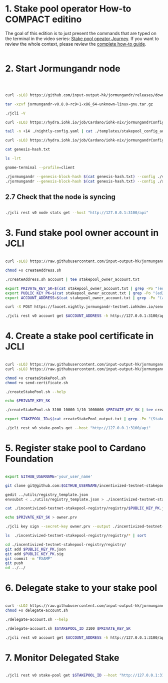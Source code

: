 # 1. Stake pool operator How-to COMPACT editino
The goal of this edition is to just present the commands that are typed on the terminal
in the video series: [Stake pool opeator Journey](https://www.youtube.com/playlist?list=PLnPTB0CuBOBxWkg6WuocFSvu-9VIzgg7I).
If you want to review the whole context, please review the [complete how-to guide](stake_pool_operator_how_to.md).

```sh
```
# 2. Start Jormungandr node
```sh



curl -sLOJ https://github.com/input-output-hk/jormungandr/releases/download/v0.8.0-rc9+1/jormungandr-v0.8.0-rc9+1-x86_64-unknown-linux-gnu.tar.gz

tar -xzvf jormungandr-v0.8.0-rc9+1-x86_64-unknown-linux-gnu.tar.gz

./jcli -V

curl -sLOJ https://hydra.iohk.io/job/Cardano/iohk-nix/jormungandrConfigs.nightly/latest/download/1/nightly-config.yaml

tail -n +14 ./nightly-config.yaml | cat ./templates/stakepool_config_addenda.json - > ./stakepool-config.yaml

curl -sLOJ https://hydra.iohk.io/job/Cardano/iohk-nix/jormungandrConfigs.nightly/latest/download/2/genesis-hash.txt

cat genesis-hash.txt

ls -lrt

gnome-terminal --profile=client

./jormungandr --genesis-block-hash $(cat genesis-hash.txt) --config ./stakepool-config.yaml
./jormungandr --genesis-block-hash $(cat genesis-hash.txt) --config ./stakepool-config.yaml --secret ./node_secret.yaml

```
## 2.7 Check that the node is syncing
```sh

./jcli rest v0 node stats get --host "http://127.0.0.1:3100/api"

```
# 3. Fund stake pool owner account in JCLI
```sh

curl -sLOJ https://raw.githubusercontent.com/input-output-hk/jormungandr-qa/master/scripts/createAddress.sh

chmod +x createAddress.sh

./createAddress.sh account | tee stakepool_owner_account.txt

export PRIVATE_KEY_SK=$(cat stakepool_owner_account.txt | grep -Po "(ed25519e_[0-9a-z]+?)$")
export PUBLIC_KEY_PK=$(cat stakepool_owner_account.txt | grep -Po "(ed25519_[0-9a-z]+?)$")
export ACCOUNT_ADDRESS=$(cat stakepool_owner_account.txt | grep -Po "(addr[0-9a-z]+?)$")

curl -X POST https://faucet.nightly.jormungandr-testnet.iohkdev.io/send-money/$ACCOUNT_ADDRESS

./jcli rest v0 account get $ACCOUNT_ADDRESS -h http://127.0.0.1:3100/api

```
# 4. Create a stake pool certificate in JCLI
```sh

curl -sLOJ https://raw.githubusercontent.com/input-output-hk/jormungandr-qa/master/scripts/createStakePool.sh
curl -sLOJ https://raw.githubusercontent.com/input-output-hk/jormungandr-qa/master/scripts/send-certificate.sh

chmod +x createStakePool.sh
chmod +x send-certificate.sh

./createStakePool.sh --help

echo $PRIVATE_KEY_SK

./createStakePool.sh 3100 10000 1/10 1000000 $PRIVATE_KEY_SK | tee createStakePool_output.txt

export STAKEPOOL_ID=$(cat createStakePool_output.txt | grep -Po "(Stake Pool ID:    [0-9a-z]+?)$" | cut -f2 -d: |xargs)

./jcli rest v0 stake-pools get --host "http://127.0.0.1:3100/api"

```
# 5. Register stake pool to Cardano Foundation
```sh

export GITHUB_USERNAME='your_user_name'

git clone git@github.com:$GITHUB_USERNAME/incentivized-testnet-stakepool-registry.git

gedit ../utils/registry_template.json
envsubst < ../utils/registry_template.json > ./incentivized-testnet-stakepool-registry/registry/$PUBLIC_KEY_PK.json

cat ./incentivized-testnet-stakepool-registry/registry/$PUBLIC_KEY_PK.json

echo $PRIVATE_KEY_SK > owner.prv

./jcli key sign --secret-key owner.prv --output ./incentivized-testnet-stakepool-registry/registry/$PUBLIC_KEY_PK.sig ./incentivized-testnet-stakepool-registry/registry/$PUBLIC_KEY_PK.json

ls  ./incentivized-testnet-stakepool-registry/registry/* | sort

cd ./incentivized-testnet-stakepool-registry/registry/
git add $PUBLIC_KEY_PK.json
git add $PUBLIC_KEY_PK.sig
git commit -m "EXAMP"
git push
cd ../../

```
# 6. Delegate stake to your stake pool
```sh

curl -sLOJ https://raw.githubusercontent.com/input-output-hk/jormungandr-qa/master/scripts/delegate-account.sh
chmod +x delegate-account.sh

./delegate-account.sh --help

./delegate-account.sh $STAKEPOOL_ID 3100 $PRIVATE_KEY_SK

./jcli rest v0 account get $ACCOUNT_ADDRESS -h http://127.0.0.1:3100/api


```
# 7. Monitor Delegated Stake
```sh

./jcli rest v0 stake-pool get $STAKEPOOL_ID --host "http://127.0.0.1:3100/api"
